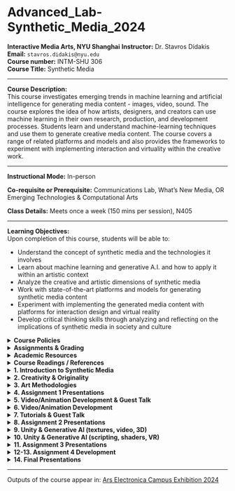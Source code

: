 # Advanced_Lab-Synthetic_Media_2024

**Interactive Media Arts, NYU Shanghai**
**Instructor:** Dr. Stavros Didakis  
**Email:** `stavros.didakis@nyu.edu`  
**Course number:** INTM-SHU 306  
**Course Title:** Synthetic Media

---

**Course Description:**  
This course investigates emerging trends in machine learning and artificial intelligence for generating media content - images, video, sound. The course explores the idea of how artists, designers, and creators can use machine learning in their own research, production, and development processes. Students learn and understand machine-learning techniques and use them to generate creative media content. The course covers a range of related platforms and models and also provides the frameworks to experiment with implementing interaction and virtuality within the creative work.

---

**Instructional Mode:** In-person  

**Co-requisite or Prerequisite:** Communications Lab, What’s New Media, OR Emerging Technologies & Computational Arts  

**Class Details:** Meets once a week (150 mins per session), N405  

---

**Learning Objectives:**  
Upon completion of this course, students will be able to:
- Understand the concept of synthetic media and the technologies it involves
- Learn about machine learning and generative A.I. and how to apply it within an artistic context
- Analyze the creative and artistic dimensions of synthetic media
- Work with state-of-the-art platforms and models for generating synthetic media content
- Experiment with implementing the generated media content with platforms for interaction design and virtual reality
- Develop critical thinking skills through analyzing and reflecting on the implications of synthetic media in society and culture

<details>
  <summary><strong>Course Policies</strong></summary>

**Attendance and Tardiness**  
Students are expected to attend *all* scheduled classes. If unable to attend a class, a student needs to notify the instructor *before* class.

---

**Absences and Grades**  
- 4 absences will lead to an F for the participation grade.
- 6 absences will lead to a 25% reduction in the final grade.
- 8 absences will lead to failure of the course.

---

**Absence Exceptions**  
- **Observance of Religious Holidays:** You may miss class for the observance of religious holidays. If you anticipate being absent because of religious observance, notify me in advance so we can create a plan for making up missed work. For more on this policy [see here](https://www.nyu.edu/about/policies-guidelines-compliance/policies-and-guidelines/university-calendar-policy-on-religious-holidays.html).
- **Competitions, Conferences, Presentations:** You are permitted to be absent from classes to participate in competitions, conferences, and presentations, either at home or out of town, as approved by the Associate Provost for Academic Affairs. Review the Undergraduate Bulletin for the conditions you must meet to obtain approval for this kind of absence.
- **Extended Illness:** A student with an injury or medical condition that requires ongoing accommodations (temporary or permanent) should contact the NYU Moses Center for Student Accessibility (CSA). If an accommodation is recommended by the Moses Center, then Academic Affairs may communicate on behalf of students to advocate for excused absences/extensions. Reasonable accommodations, considering the course objectives, student learning, and fair standards, are ultimately decided by the professor.

---

**Tardiness**  
Punctual arrival is mandatory for this class. Students need to be on time and not leave in the middle of class unless it is an emergency.

---

**Late Assignments**  
Assignments are due **at the date and time indicated on this syllabus**. The late penalty for *all assignments* is one-third of a letter grade per day (an A becomes an A-, etc.). All other late assignments will earn an F.

---

**Electronic Devices**  
- **Mobile Devices:** Students may not use mobile devices in class unless otherwise indicated.
- **Recording Class:** To ensure the free and open discussion of ideas, students may not record classroom lectures, discussions, and/or activities without the instructor’s advance written permission; any such recording can be used solely for their own private use. If a student has approved accommodations from the Office of Disability Resources permitting the recording of class meetings, the student must present the accommodation letter to the instructor in advance of any recording. On any days when classes will be recorded, the instructor will notify all students in advance. Distribution or sale of class recordings is prohibited without the written permission of the instructor and other students who are recorded.

---

**Instructional Technology**  
- **Email Communication:** The course instructor will contact students regularly via email. Students should check for emails from the instructor that will cover in detail reminders, logistics, updates, and so on. Please note that the instructor will try to respond to all emails within 24 hours. Students should not expect immediate responses to emails sent late at night, during holidays, or on the weekends.
- **Assignment Notification:** All assignments will be posted on the course website. Each student is responsible for reviewing the website and its resources. After each class period, the students are asked to learn about the next homework assignment or other requirements and responsibilities related to the course.
- **Instructional Technology Tools and Assistance:** If you need background on specific instructional technology tools, such as Zoom, NYU LMS (Brightspace) and Voicethread, check the [RITS Student Toolkit](https://wp.nyu.edu/shanghai-online_learning/). You may also email [shanghai.rits@nyu.edu](mailto:shanghai.rits@nyu.edu) for assistance.

---

**Academic Honesty/Plagiarism**  
Carefully read NYU Shanghai’s *Statement on Academic Integrity* (in the [Undergraduate Bulletin](https://shanghai.nyu.edu/academics/curriculum/bulletin)). Breaches of academic integrity could result in failure of an assignment, failure of the course, or other sanctions, as determined by the Academic Affairs office.

---

**Disability Disclosure Statement**  
NYU Shanghai is committed to providing equal educational opportunity and participation for students with disabilities. It is NYU Shanghai’s policy that no student with a qualified disability is excluded from participating in any NYU Shanghai program or activity, denied the benefits of any NYU Shanghai program or activity, or otherwise subjected to discrimination with regard to any NYU Shanghai program or activity. Any student who needs reasonable accommodation based on a qualified disability should register with the [Moses Center for Student Accessibility](https://www.nyu.edu/students/communities-and-groups/student-accessibility.html) for assistance. Students can [register online](https://www.nyu.edu/students/communities-and-groups/student-accessibility/academic.html) through the Moses Center and can contact the Academic Accommodations Team at [shanghai.academicaccommodations@nyu.edu](mailto:shanghai.academicaccommodations@nyu.edu) with questions or for assistance.

---

**Title IX Statement**  
Title IX of the Education Amendments of 1972 (Title IX) prohibits discrimination on the basis of sex in educational programs. It protects victims of sexual or gender-based bullying and harassment and survivors of gender-based violence. Protection from discrimination on the basis of sex includes protection from being retaliated against for filing a complaint of discrimination or harassment. NYU Shanghai is committed to complying with Title IX and enforcing University policies prohibiting discrimination on the basis of sex. Mary Signor, Executive Director of the Office of Equal Opportunity, serves as the University’s Title IX Coordinator. The Title IX Coordinator is a resource for any questions or concerns about sex discrimination, sexual harassment, sexual violence, or sexual misconduct and is available to discuss your rights and judicial options. University policies define prohibited conduct, provide informal and formal procedures for filing a complaint, and a prompt and equitable resolution of complaints.

---

**Links to the Title IX Policy and related documents:**
- [Sexual Misconduct, Relationship Violence, and Stalking Policy](https://www.nyu.edu/about/policies-guidelines-compliance/policies-and-guidelines/sexual-misconduct--relationship-violence--and-stalking-policy.html)
- [Procedures for Complaints Against Students](https://www.nyu.edu/about/policies-guidelines-compliance/policies-and-guidelines/test-reporting--investigating--and-resolving-sexual-misconduct--rela.html)
- [Procedures for Complaints Against Employees](https://www.nyu.edu/about/policies-guidelines-compliance/policies-and-guidelines/reporting--investigating--and-resolving-sexual-misconduct--relat.html)
- [Resource Guide for Students](https://www.nyu.edu/about/policies-guidelines-compliance/policies-and-guidelines/sexual-misconduct--relationship-violence--and-stalking-resource-.html)
- [Resource Guide for Employees](https://www.nyu.edu/about/policies-guidelines-compliance/policies-and-guidelines/sexual-misconduct--relationship-violence--and-stalking-resource-0.html)

</details>

<details>
  <summary><strong>Assignments & Grading</strong></summary>
For all assignments, you are required to demonstrate three important skills:

- **Divergence:** A need to showcase thorough research, investigation, and experimentation. It is often impossible to reach superb results if the initial research is limited and lacks depth and quality of resources or information.
- **Criticality:** It is paramount to be able to critically reflect on the researched or practiced content and identify what to keep and what to ignore. This skill can be sharpened if you are exposed frequently and to a sufficient amount of content from other artists and practitioners and understand in more detail their methods and motivations.
- **Convergence:** After you have done a wide series of experiments and you have critically reflected on the content, you need to showcase your convergence skills. In this stage, it is essential to focus on the optimization and exceptional refinement of your content. Rough outputs that lack numerous reiterations show poor results, even if the previous stages are completed perfectly. Consider planning ahead of time for making the necessary refinements that will showcase incredible final results.

---

### Assignment 1
- ***Self, Perception, Archetypes*** (medium: text & images)
- **Prompt:** Create a series of images that showcase what a human being is; this needs to come from your subjective perspective and it has to depend on your analysis and methodology. A human being can be viewed through different lenses - can you provide a creative and original interpretation? Use generative AI (in combination with other media design tools as they may seem appropriate/fit) to provide your own subjective (and original) interpretation of what a human being is.
- **Deliverables:** 
  - Provide 20 images that showcase your interpretations. Size of images should be at least FullHD (1920x1080px / 1080x1920px / 1920x1920px). Acceptable filetypes: PNG/JPEG. Zip the images and attach the zip file to the email.
  - Provide a poem or literature excerpt to accompany your images (text format with proper referencing). The text needs to exist already and it has to support your aesthetic and ideological reflections.
  - **Presentation:**
    - Select at least 3 final images at any aspect ratio and configuration. The images need to be printed on high-quality paper and presented/explained in class.
    - Print your poem or literature excerpt to accompany your 3 final presented images.

---

### Assignment 2 (Midterm)
- ***Machines in Motion*** (medium: video, animation, sound)
- **Prompt Option 1**
  By using the images generated in **Assignment 1** (or an update, depending on your preference), create a video between 2 to 4 minutes using generative AI. The video needs to have a music layer and a narration for your poem/literature excerpt.
  - **Deliverables:**
    - A video clip with a length of 2-4 minutes, in .MP4 format, 1080p/2160p, 16:9 aspect ratio, 30fps.
    - Your workflows (as images with the embedded code). The workflow needs to be an advanced iteration from the ones shared in class and showcase a particular development that aligns with your concept and intentions.
    - A file (pdf) that explains your workflow, together with your intentions and methodologies. Explain what your artistic approach is, and how you derived the final results. You may include notes on things that worked well, and things that did not work as expected.

- **Prompt Option 2**
  Select this option if you are interested to work on a collaboration project for a festival submission. Participants need to produce content that follows specific instructions.
  - **Deliverables:** 
    Submit weekly a specific list of generated content (variable specs will be given to you, depending on the workflow and production process).

---

### Assignment 3
- ***Ad Virtualitas ad Infinitum (groups of 2)*** (medium: realtime 3D/VR)
- **Prompt:** For this assignment, you are asked to create a virtual space that consists of generative-AI assets (images, videos, sounds, 3D objects, skyboxes).
- **Deliverables:** Send via email (`stavros.didakis@nyu.edu`) the following:
  1. A rendered video of the final performance (using the Unity Recorder). The final video needs to have a length of around 1 minute that showcases in detail your scene (.MP4 format, 1920x1080p, 16:9 aspect ratio, 30fps).
  2. Screenshots of your Unity project.
  3. A written report (pdf) that explains your intentions and methodologies. Explain what your artistic approach is, and how you derived the final results. You may include notes on things that worked well, and things that did not work as expected (length ~300 words).

---

### Assignment 4 (Final)
- ***Final Project*** (medium: open/mixed)
- **Prompt Option 1** (group of 3): Development of a physical media installation that includes selected content created during assignments 1, 2, and 3. The work includes the design of the structure for accommodating the media components, hardware installation, and tweaking and editing the content (prints, videos, sounds).
- **Prompt Option 2** (independent or groups of 2): For this option, a proposal needs to be pitched for approval. The work needs to have an artistic focus and to utilize tools and methods as the ones covered during the semester but further expand on the usage, bringing a sophisticated and highly polished final result. 
  You may consider creating projects such as the following:
  - An interactive generative system
  - A real-time VR scene
  - A mix of media/techniques/materials

---

### Class Participation & Attendance
Active participation and attendance are essential in this course. Students will be required to proceed to various teaching and learning activities during class, such as discussions, debates, practical exercises, and more.

---

### Homework & Reading Responses
The course necessitates the completion of homework such as readings, writings, and practical exercises. These are important elements that are required for achieving the learning outcomes of this course.

---

### Marking Elements
| Component                         | Weight |
| --------------------------------- | ------ |
| Class Participation & Attendance  | 30%    |
| Assignment 1                      | 15%    |
| Assignment 2                      | 20%    |
| Assignment 3                      | 10%    |
| Assignment 4                      | 25%    |

[The course rubric can be found here](https://docs.google.com/spreadsheets/d/1pJvsyA3RSv_4aOTyX1bs702O-ln5NgTQu87aURWNng0/edit#gid=0).

</details>

<details>
  <summary><strong>Academic Resources</strong></summary>

**ARC Services**
The Academic Resource Center (ARC) offers both individual, one-on-one tutoring as well as group sessions in a variety of ways, in a variety of courses. You can log on to [WCOnline](https://nyus.mywconline.com/index.php?logout=YES) to book an appointment with a Global Writing & Speaking Fellow or a Learning Assistant (LA). The Global Writing & Speaking Fellows conduct individual consultations on writing, speaking, reading, and academic skills coaching. LAs provide both individual and small-group tutoring support in over 30 STEM, Business, Economics, IMA/IMB, and Chinese Language classes. Visit [shanghai.nyu.edu/arc](https://shanghai.nyu.edu/arc) for more information about ARC services.

**Library Services**
The Library is available to support your research needs. They have access to over 27,000 print resources, 2,000 DVDs, and 1,000 databases (including over a million ebooks, as well as streaming audio and video and image databases).

Librarians with expertise in your research topic are available to meet either *in person* or *online* [by appointment](https://nyu-shanghai.libcal.com/appointments) or [by email](https://nyu.qualtrics.com/jfe/form/SV_893SmPggYfKqOz3?Q_JFE=qdg) to help you navigate the research process. Our library team features experts in Business, Arts & Humanities, STEM, Social Sciences & Economics, and data tools & resources. Ask us how we can assist you in developing a research question and formulating a research strategy, selecting databases, requesting materials, and citing your sources. Visit [shanghai.nyu.edu/library](http://shanghai.nyu.edu/library) for more information on:
- 24/7 access to e-books, e-journals, streaming media, and databases
- Booking one-on-one consultations for research help
- [Asking the Library](https://shanghai.nyu.edu/academics/library/services/aal) questions via chat or email

**Electronic Reserves**
Students can access course readings using their NYU credentials for courses they currently enrolled in at [https://ares.library.nyu.edu/](https://ares.library.nyu.edu/).

**Interlibrary Loan Service**
For materials not available to you immediately, you can request scanned copies of a book chapter or journal article through our [Interlibrary Loan (ILL) service](https://ill.library.nyu.edu/). If you don't know which chapter you need, you can request a Table of Content through ILL.
</details>

<details>
  <summary><strong>Course Readings / References</strong></summary>
  
  - Crawford, K. (2021). *Atlas of AI: Power, Politics, and the Planetary Costs of Artificial Intelligence*. Yale University Press.
  - Kissinger, H. A., Schmidt, E., & Huttenlocher, D. (2021). *The Age of AI: And Our Human Future*. Little, Brown and Company.
  - Lee, K.-F., & Qiufan, C. (2021). *AI 2041: Ten Visions for Our Future*. Currency.
  - Miller, A. I. (2019). *The Artist in the Machine: The World of AI-Powered Creativity*. The MIT Press.
  - Manovich, L., & Arielli, E. (2023). *Artificial Aesthetics: A Critical Guide to AI, Media, and Design*.
  - Sautoy, M. D. (2019). *The Creativity Code: Art and Innovation in the Age of AI*. Harvard University Press.
  - [From Dadaists to Synthetic Media](https://blog.reface.ai/the-production-of-presence/)
</details>

<details>
  <summary><strong>1. Introduction to Synthetic Media</strong></summary>

- **Lecture:** [An Introduction to Synthetic Media](https://www.canva.com/design/DAF6Co7XtIM/nRs0JgC824gK2ulqGsSBRg/view?utm_content=DAF6Co7XtIM&utm_campaign=designshare&utm_medium=link&utm_source=editor)

- **Research:** Synthetic Media Assignment 1 (@[Miro](https://miro.com/app/board/uXjVN4LnVvM=/?share_link_id=420225905247))

- **Homework (deadline: Wed 31 Jan, by 12 noon)**
  - **Readings:**
    - **AI2041 Ten Visions of the Future** (read at least one chapter from the following list)
        - `AI2041, Ch.2: Gods Behind the Masks`
        - `AI2041, Ch.3: Twin Sparrows`
        - `AI2041, Ch.5: My Haunting Idol`

  - **Practice:**
    - **Install ComfyUI**
       - [GitHub - comfyanonymous/ComfyUI: The most powerful and modular stable diffusion GUI, API, and backend with a graph/nodes interface.](https://github.com/comfyanonymous/ComfyUI?tab=readme-ov-file#installing)
       - [How to install ComfyUI - Stable Diffusion Art](https://stable-diffusion-art.com/how-to-install-comfyui/)
       
       - **Windows** (free, needs NVIDIA and/or)
       - **Mac** (free, needs M1 or above)
       - **Cloud Services** (paid, resources included): [Shadow PC Pro: Discover the offers](https://shadow.tech/shadowpro/offers), [RunDiffusion - Automatic1111 in the Cloud](https://rundiffusion.com/), [IT RITS](https://stable-diffusion.ritsdev.top/)

    - **Write a daily diary about yourself** - your thoughts, dreams, concerns. Do this as a meditative exercise, and go as deep as you can. You are responsible for defining the length of the text (certainly no less than a couple of sentences, and no more than 1000 words per day). Do not handwrite it - use a text editor. Uses of ChatGPT or similar text generators are strictly forbidden here.
         
</details>

<details>
  <summary><strong>2. Creativity & Originality</strong></summary>

- **Reading Discussion**
- **Lecture:** [Creativity & Originality - Reviewing “Synthetic Cities” as a Case Study](https://www.canva.com/design/DAF6ufPdzUk/KdBCIL73PxQIFKh63pGiQw/view?utm_content=DAF6ufPdzUk&utm_campaign=designshare&utm_medium=link&utm_source=editor)
    
- **Workshop: Text-To-Image Generation & Prompt Engineering**
    - **ComfyUI Installation Instructions:**
        
        [ComfyUI](https://github.com/comfyanonymous/ComfyUI), [ComfyUI-Manager](https://github.com/ltdrdata/ComfyUI-Manager)
        
        [ComfyUI Community Manual](https://blenderneko.github.io/ComfyUI-docs/)

        [How to install ComfyUI](https://stable-diffusion-art.com/how-to-install-comfyui/)
            
    - **Text-To-Image / Prompt Engineering:**
        
        [CLIP: Connecting text and images](https://openai.com/research/clip)
        
        [Stable Diffusion Prompt Book](https://drive.google.com/file/d/1ngSY63m1ASAr4VYA0Ohr0pSZ6bqKbu-w/view?usp=drive_link)
        
        [PromptHero - Search prompts for Stable Diffusion, ChatGPT & Midjourney](https://prompthero.com/)

    - **ComfyUI Workflows:**
                
        - **Text to Image** (basic)
            ![s2-w1 Text-To-Image(basic).png](images/s2-w1_Text-To-Image(basic).png)
            ***
        
        - **Text to Image** (advanced)
            
            ![s2-w1 Text-To-Image(advanced).png](images/s2-w1_Text-To-Image(advanced).png)
            ***
        
        - **Image Upscale**
            
            ![s2-w1 Text-To-Image(upscaling).png](images/s2-w1_Text-To-Image(upscaling).png)
            ***
        
        - **Image to Image**
            
            ![s2-w1 Image-To-Image.png](images/s2-w1_Image-To-Image.png)
            ***
        
- **Resources:**
  - Understanding [Techniques Midjourney AI Styles | Andrei Kovalev's Midlibrary 2.0](https://midlibrary.io/categories/techniques)
        
  - Communities/Repositories/Models/Workflows
    - [Civitai: The Home of Open-Source Generative AI](https://civitai.com/)
    - [OpenArt Resources](https://openart.ai/discovery)
    - [Hugging Face](https://huggingface.co/)
        
  - Online Tutorials/Documentation
    - [ComfyUI Community Manual](https://blenderneko.github.io/ComfyUI-docs/)
    - [Using ComfyUI Tutorial](https://www.youtube.com/watch?v=LNOlk8oz1nY)
    - [ComfyUI KSampler Explained](https://www.youtube.com/watch?v=RVwIz63bxN4)
    - [How Stable Diffusion Works](https://www.youtube.com/watch?v=sFztPP9qPRc)
        
- **Homework**
    - **Reading:** `Margaret Boden - The Creative Mind (In a Nutshell)`
    - **Practice:**
      - Create five city images and text narratives - as in the case of “Urban Echoes” from “Synthetic Cities”. Strongly consider extracting/using features from your dreams and fears. 
        - Image size should be no less than 1920x1080px
        - Each text description should be between 100 to 200 words
</details>

<details>
  <summary><strong>3. Art Methodologies</strong></summary>

- [Art Methodologies](https://www.canva.com/design/DAF8jT8uE2Y/ClN1RXBt5igUxiwNsGZbfQ/edit?utm_content=DAF8jT8uE2Y&utm_campaign=designshare&utm_medium=link2&utm_source=sharebutton)
    
- **ComfyUI Workflows:**
    - **LoRA** (with upscale)
        ![s3 LoRA.png](images/s3_LoRA.png)
        ***
    - **LCM LoRA**
        ![s3 LCM LoRA.png](images/s3_LCM_LoRA.png)
        ***
    - **ControlNet**
        ![s3 ControlNet.png](images/s3_ControlNet.png)
        ***
    - **IPAdapter, 2nd Sampler Pass:** 
      - [IPAdapter Info](https://www.youtube.com/watch?v=7m9ZZFU3HWo)
      - [Resources](https://drive.google.com/drive/folders/1fjcthg19CMR0zlVx0B2IqelTVwSzd0yI?usp=sharing)
    
      ![Workflow-IPAdapter.png](images/Workflow-IPAdapter.png)
</details>

<details>
  <summary><strong>4. Assignment 1 Presentations</strong></summary>
Selected examples of generative AI imagery:
<table>
  <tr>
    <td><img src="images/1.png" alt="Image 1" style="width:200px; padding:0px;"/></td>
    <td><img src="images/2.png" alt="Image 2" style="width:200px; padding:0px;"/></td>
    <td><img src="images/3.png" alt="Image 3" style="width:200px; padding:0px;"/></td>
  </tr>
  <tr>
    <td><img src="images/4.png" alt="Image 4" style="width:200px; padding:0px;"/></td>
    <td><img src="images/5.png" alt="Image 5" style="width:200px; padding:0px;"/></td>
    <td><img src="images/6.png" alt="Image 6" style="width:200px; padding:0px;"/></td>
  </tr>
  <tr>
    <td><img src="images/7.png" alt="Image 1" style="width:200px; padding:0px;"/></td>
    <td><img src="images/8.png" alt="Image 2" style="width:200px; padding:0px;"/></td>
    <td><img src="images/9.png" alt="Image 3" style="width:200px; padding:0px;"/></td>
  </tr>
  <tr>
    <td><img src="images/10.png" alt="Image 4" style="width:200px; padding:0px;"/></td>
    <td><img src="images/11.png" alt="Image 5" style="width:200px; padding:0px;"/></td>
    <td><img src="images/12.png" alt="Image 6" style="width:200px; padding:0px;"/></td>
  </tr>
</table>
</details>

<details>
  <summary><strong>5. Video/Animation Development  & Guest Talk</strong></summary>

- **Lecture:** [AI Video/Animation](https://www.canva.com/design/DAF-R0Mu6-Y/GhjS7XL5Z1kjpLcutBBIbg/edit?utm_content=DAF-R0Mu6-Y&utm_campaign=designshare&utm_medium=link2&utm_source=sharebutton)

- **ComfyUI Workflow:** Images to Video, LoRAs, IPAdapter, AnimateDiff, Latent Upscale
    
    ![Workflow-AnimateDiff_.png](images/Workflow-AnimateDiff_.png)

- **References**    
    - [AnimateDiff Repository](https://github.com/guoyww/AnimateDiff),[AnimateDiff Paper](https://animatediff.github.io/)
    
    - [AnimateDiff: Easy text-to-video - Stable Diffusion Art](https://stable-diffusion-art.com/animatediff/)
    
    - [Civitai Models & LoRAs](https://civitai.com/videos)
    
    - [ComfyUI Workflows](https://openart.ai/workflows/all?category=AnimateDiff)
    
    - [Steerable Motion](https://github.com/banodoco/Steerable-Motion)

- **Guest Talk with Iannis Bardakos**
    > Iannis Bardakos, an artist and art theorist with over three decades of experience, has worked globally as an educator and creative media expert. He has taught in Greece, Spain, France, and China, and his work has been exhibited internationally. His interdisciplinary approach blends mathematics, philosophy, and the arts, transcending traditional boundaries. Bardakos's expertise extends to digital media, humanities, and cybernetics, with a deep interest in the philosophy of technology. His research and teaching explore the dynamic interplay between technicity, aesthetics, and processes through a techno-mathematical lens. He holds dual doctoral degrees: one in Aesthetics, Sciences, and Technologies of the Arts from Paris 8 University, and another in the Theory and History of Arts from the Athens School of Fine Arts. Bardakos contributes as a co-editor to the Technoetic Arts Journal and is an active member-at-large in the American Society for Cybernetics. His work, positioned within a post-human framework, aims to redefine and reformulate the relationship between art and experience.
    > 
    
    ![Iannis Bardakos](images/bardakos.png)    
</details>

<details>
  <summary><strong>6. Video/Animation Development</strong></summary>
        
    
- **ComfyUI Workflows** 
  - Batch Prompt Scheduler, AnimateDiff (Resources: [CivitAI](https://civitai.com/search/models?modelType=Workflows&sortBy=models_v5), [OpenArtAI](https://openart.ai/workflows/home?workflowSort=featured), [ComfyWorkflows](https://comfyworkflows.com/), [ThinkDiffusion](https://learn.thinkdiffusion.com/a-list-of-the-best-comfyui-workflows/))
      ![Workshop-VideoAnimation.png](images/Workshop-VideoAnimation.png)
      ***
    
  - Image Input, WD14 Tagger, IPAdapter, Motion LoRA
    
    ![Workflow-Image-To-Video-with-Motion-LoRA.png](images/Workflow-Image-To-Video-with-Motion-LoRA.png)
    ***

- **Video Development Resources**
    - Sound & Music
        - [https://mubert.com/](https://mubert.com/) (music generator)
            
            [Mubert Tutorial](https://www.youtube.com/watch?v=Kvf4CCRSvW8)
            
        - [https://www.aiva.ai/](https://www.aiva.ai/) (music generator)
        - [https://elevenlabs.io/](https://elevenlabs.io/) (text to speech)
            
            [ElevenLabs Tutorial](https://www.youtube.com/watch?v=KMO306rV94M)
            
    - Video Editing/Composition
        - [https://www.capcut.com/](https://www.capcut.com/) (video editor)
        - [CapCut Tutorial](https://www.youtube.com/watch?v=yMbu1A5N-jc)
- **Post-Production Diagram**
    
    ![Post-Production.png](images/Post-Production.png)
    
    <small>(if the final video size is too large (more than 500MB for 1-minute video), consider compressing it with [HandBrake](https://handbrake.fr/downloads.php), “Vimeo 4K” preset).</small>
</details>

<details>
  <summary><strong>7. Tutorials & Guest Talk</strong></summary>

- **ComfyUI Workflows** 
  - SDXL Video
    ![Workflow-SDXL Video.png](images/Workflow-SDXL_Video.png)
    ***
    
  - Image-To-Video, Upscale, Interpolate
    ![Workflow-AnimateDiff-Image-Upscale-Interpolate.png](images/Workflow-AnimateDiff-Image-Upscale-Interpolate.png)
    ***
    
- **Guest Talk with Vassilis Galanos:**
    > In this previously unpublished work, the presenter will suggest that the vast majority of contemporary generative artificial intelligence (GenAI) art is kitsch. Dr Galanos will demonstrate aspects of visual AI’s last ten years of development as a sociotechnical construct, a combination of technical programming corresponding to social factors. He will argue that the driving force behind the entropic proliferation of (Gen)AI kitsch is an interplaying function of schizo-capitalist regimes promoting double binds of (a) regulatory frameworks containing AI within hegemonic political correctness and (b) nationalist mandates for AI innovation.
    > 
    > Dr Vassilis Galanos is currently a Research and Teaching Fellow at the Edinburgh College of Art, affiliated with the Bridging Responsible Artificial Intelligence Divides (BRAID) UK research programme and the Edinburgh Futures Institute’s Data Civics and The New Real themes. Vassilis investigates AI from a historical and sociological perspective, and has recently participated in projects involving the use of generative AI in journalism, community-led data-driven innovation, and artist/data scientist interactions.
    > 
    
    ![Vassilis Galanos](images/galanos.png)
</details>    

<details>
  <summary><strong>8. Assignment 2 Presentations</strong></summary>

- **Presentations**    
- **AI Film Festival - Selected Videos**
    - [Generation](https://www.youtube.com/watch?v=mL1rs3NRgIg)
    
    - [Original Voice](https://www.youtube.com/watch?v=785BhEABX5s)
    
    - [I Want 1000 Rabbits](https://www.youtube.com/watch?v=96Cx771Cpr0)
    
    - [Expanded Childhood](https://www.youtube.com/watch?v=4Q5qstYoYu0)
    
    - [UTOPIAS](https://www.youtube.com/watch?v=bHrQM-n4JJM)
    
    - [We All Dream in HyperColor](https://www.youtube.com/watch?v=dYbRvorUhcw)
    
    - [eps696](https://drive.google.com/file/d/1aI7IEDMCXt08ukzfB_hswhUfB2obo2SR/view?usp=sharing)    
</details>

<details>
  <summary><strong>9. Unity & Generative AI (textures, video, 3D)</strong></summary>

- 📁 [Unity Project Files: Textures_And_Skyboxes](https://drive.google.com/file/d/1BD_aG4xvraYsi2Q3tCpioS7x3nUiK84V/view?usp=drive_link)

- <details>
  <summary><strong>Unity Basics</strong></summary>
    To start developing a **Unity** project, you first need to install Unity Hub, and a code editor:
    
    - [Visual Studio Code,](https://code.visualstudio.com/download) [NET (](https://dotnet.microsoft.com/en-us/download/dotnet/7.0)[details)](https://code.visualstudio.com/docs/languages/dotnet), [Mono](https://www.mono-project.com/download/stable/)
    - [Unity Hub](https://store.unity.com/download) and an LTS Unity Editor 21/22 (recommended: 2022.3.14f LTS)
        
    Following the installation of the required software, you can open **Unity Hub**, a tool that allows us to manage our Unity projects as well as install different versions of Unity Editor.
    
  - **Unity Hub**
      When you open Unity Hub for the first time, you will be prompted to log in with your Unity ID. If you don't have one, you can create it for free. In Unity Hub’s Preferences menu, select License, and activate a Personal license (which is free). The personal licenses expire after a few days, but you can install it again with the same process.
      
      The Unity Hub will show you a list of all Unity versions installed on your computer (you can have multiple versions of Unity if you want). If you don't have any versions installed, you can click on the "Installs" button to install a new version.
      
      Here are the main tabs that you need to know about Unity Hub:
      - Projects - To open an existing project or create a new one, click on the "Projects" button and then select the option that you want.
      - Installs - To manage and install different versions of Unity, click on the "Installs" button. Here you can see all the versions of Unity installed on your computer, and you can also install new versions or delete old ones.
      - Learn - To access Unity documentation and tutorials, click on the "Learn" button.
      - Other options include the Community, UOS, and Developer Services (which are not going to be covered).
          
      ![Unity Hub](images/s23-s1_unityHub1.png)
          
  - **Creating a Project with the Unity Hub**
  To create a new project in Unity, open the Unity Hub and click on the "New Project" button. In the "New Project" window, select the appropriate version for your project from the drop-down menu - 2022.3.14f LTS. Next, select the URP (Universal Rendering Pipeline) or the HDRP (High Definition Rendering Pipeline) template from the list of templates.
  In the right side panel, set the project name and location. You can also choose to create a new folder for your project if you want to. Finally, uncheck the checkbox for "Enable PlasticSCM". This will prevent Unity from using the PlasticSCM version control system for your project.
  Click on the "Create Project" button to create your new Unity 3D project. Once the project is created, you will be taken to the Unity editor where you can start working on your application.
      
  - **Unity Editor**
    
      ![Unity Hub](images/s23-s1_unityEditor1.png)
      
      The Unity editor is divided into several main areas. The most important ones are the following: the Scene view, the Game view, the Hierarchy, the Project, Inspector, and Console.
      - The Scene view is where you can see and edit your 3D objects in your scene. You can navigate and manipulate the camera, as well as select and move objects in the Scene view.
      - The Game view is where you can see what your game or application will look like when it is running. You can run the “Game” by clicking on the Play/Stop buttons at the top of the screen.
      - The Hierarchy is where you can see all the objects in your scene organized in a hierarchical tree structure. You can select, move, and delete objects from the Hierarchy.
      - The Project is where you can access all the assets and files in your project. You can import new assets, create new folders, and access the scripts and prefabs in your project.
      - The Inspector is where you can see and edit the properties of the currently selected object. You can change the object's position, rotation, scale, as well as access its materials, scripts, and other components.
      - The Console is where we can check if everything runs correctly with our project. This helps us to debug code or other issues that may occur during execution.
      
      Other important panels and features include the **Toolbar**, **Lighting**, and more.
      
      - The Toolbar at the top of the Unity editor is where you can access different tools such as the move, rotate, and scale tools. You can also access different windows and settings from the Toolbar.
          - The **Hand** Tool allows **panning** around the Scene.
          - Press key **Alt** (Windows) or **Option** (Mac) and left-click and drag to **Orbit** the Camera around the current pivot point.
          - Scroll (mouse or keypad) to **zoom** in and out the scene.
          - The **Move**, **Rotate**, **Scale**, **Rect Transform** and **Transform** tools allow you to edit individual GameObjects.
          - Shortcuts: **Q-W-E-R-T-Y**
          - [Toolbar Link](https://docs.unity3d.com/Manual/Toolbar.html)
          - [Hierarchy Link](https://docs.unity3d.com/Manual/Hierarchy.html)
      - The Lighting window is where you can set up and adjust lighting for your project. You can add and adjust lights, as well as change the environment settings.
      - Additional windows and panels can be found on the main Unity Menu/Windows.
          
          ![https://soniconlab.com/wp-content/uploads/2023/01/s1-moveTool.gif](https://soniconlab.com/wp-content/uploads/2023/01/s1-moveTool.gif)
          
  - **Primitives**
      To add 3D objects in the scene go to the **Hierarchy** panel, and either click the **+** sign, or right click on the Hierarchy panel area, to have the sub-menu appear. Select 3D Object, then choose the type of object you want to create, such as a cube, sphere, or plane. The new object will appear in the Hierarchy panel and the Scene view.
          
      You can move, rotate and scale the object in the Scene view (by using the Unity's Transform component), as well as from the number boxes that appear in the Inspector panel.
          
      ![https://soniconlab.com/wp-content/uploads/2023/01/s1-createObject.gif](https://soniconlab.com/wp-content/uploads/2023/01/s1-createObject.gif)
          
      Each GameObject can be configured from the **Inspector** window. Properties such as position, rotation, size are set here. If the GameObject includes materials or additional properties, they can all be accessed from here as well.
          
      [Inspector Link](https://docs.unity3d.com/Manual/UsingTheInspector.html)    
    </details>

  - <details>
    <summary><strong>Textures & Skyboxes</strong></summary>  
     
    - **Resources on Textures and Patterns**
      - [Seamless texture check](https://www.pycheung.com/checker/)
      - [NormalMap-Online](https://cpetry.github.io/NormalMap-Online/)
      - [Photoshop tutorial : How to create seamless textures](https://www.youtube.com/watch?v=FR3Z0zr1RaY)  
      - [How to Make High Quality Seamless Textures with AI - Stable Diffusion Tutorial](https://www.youtube.com/watch?v=hNFz0Mlj5Dc)
      - [Height Maps And Displacement In Unity HDRP](https://medium.com/geekculture/height-and-normal-maps-in-unity-hdrp-324fefb0d188)      
      - [2D Textures & Materials | Assets & Packs | Unity Asset Store](https://assetstore.unity.com/2d/textures-materials)  
      - [Poly Haven * Poly Haven](https://polyhaven.com/)
      - [Free PBR Materials](https://freepbr.com/)
      - [Textures for 3D, graphic design and Photoshop!](https://www.textures.com/browse/pbr-materials/114558)
      - [Poliigon Textures](https://www.poliigon.com/textures/free)
      - [Texture Fun](https://texturefun.com/)
      - [ambientCG - Public Domain Resources for Physically Based Rendering](https://ambientcg.com/)
      - [Texturebox - Free and Premium Seamless PBR Textures, Materials, 3D Assets and PBR Materials](https://texturebox.com/category)
      - [cgbookcase.com | PBR Textures, free for any purpose](https://www.cgbookcase.com/)
      - [CC0 Textures & Models | Share Textures](https://www.sharetextures.com/)
      - [Home - Public Domain Textures](https://publicdomaintextures.com/)
      - [patternpanda | home](https://patternpanda.org/)

      </details>

    - <details><summary><strong>Adding Videos (Render Textures)</strong></summary>
      In Unity, a Render Texture is a special type of texture that is created and updated at runtime. It allows you to render the output of a video (or camera) to a texture, which can then be used as the input for another camera, a material, or even a GUI element.
          
      In this example, we want to utilize a surface of the 3D model to display the contents of a video file. Therefore, a render texture will assist us in creating this effect. To do this we need to complete the following steps:
          
      - Create a Video Player object - A Video Player can be added to our project by selecting **GameObject / Video / Video Player.** This will add a new video object  on the Hierarchy panel. From the Inspector we have the option to load a video file to the object (the video file has to be already added in our Assets folder; .mp4 file format is strongly suggested).
          ![https://soniconlab.com/wp-content/uploads/2023/01/videoPlayer.gif](https://soniconlab.com/wp-content/uploads/2023/01/videoPlayer.gif)
              
      - Create and assign a Render Texture - A Render Texture is a type of texture that Unity creates and updates at run time. To use a Render Texture you need first to create a new Render Texture asset in the Assets panel. This can be created either by right-clicking in the Assets folder, or by selecting in the main menu:  **Assets / Create / Render Texture.** When the texture is created, we can review its Inspector and set its size to the value that it is needed (i.e. SD/HD, etc). After this is set, go back to the Video Player and set its Target Texture option to the new render texture we have just created.
          ![https://soniconlab.com/wp-content/uploads/2023/01/renderTexture.gif](https://soniconlab.com/wp-content/uploads/2023/01/renderTexture.gif)
              
      - Create a Geometry & Material - In this instance we want the video to appear on a geometry - a 3D object that contains a special material that allows it to display the video frames. To complete this task, we can create a new 3D GameObject (i.e. plane) and position it where it is needed. Finally, we have to create a new material as this will be needed to give to the 3D object its final surface look. Here, we need to assign to the Base Map / Albedo settings of the color the Render Texture that we have just created. To do this, drag the Render Texture file from the Assets folder, to the little square that appears on the name Base Map / Albedo inside our new material.
          ![https://soniconlab.com/wp-content/uploads/2023/01/matRender.gif](https://soniconlab.com/wp-content/uploads/2023/01/matRender.gif)

    - <details><summary><strong>Generative 3D</strong></summary>

        - **Importing 3D Models**
            3D models are digital representations of objects or characters that can be used in various applications such as video games, animation, and virtual reality. They are typically composed of a set of polygons, which are used to create the shape of the object, and a set of textures, which are used to control the visual appearance of the object. There are several different file types and properties that are commonly used for 3D models:
            1. OBJ: The OBJ file format stores the geometry of the model as a set of vertices and faces, and can also store information about materials and textures. OBJ files are widely supported by most 3D modeling software and can be easily imported into many game engines.
            2. FBX: The FBX file format is a more advanced format for storing 3D models. It supports a wide range of features, including support for animation, lighting, and cameras. FBX files can also store information about materials and textures, and are supported by many 3D modeling software and game engines.
            3. STL: The STL file format is primarily used for 3D printing and is a standard file format for 3D models. It stores the geometry of the model as a set of triangles, and does not typically include information about materials or textures.
                
            Unity supports a range of 3D models and objects. We can either using Unity’s primitives, or import them from elsewhere. Importing models can be straightforward - drag and drop in the Assets folder suffices. It is strongly suggested to use .FBX or .OBJ file types, or, if you use Blender, you can directly import Blender’s project file in Unity (.blend).
                
            [Model file formats](https://docs.unity3d.com/Manual/3D-formats.html)
                
            [How do I import models from my 3D app?](https://docs.unity3d.com/560/Documentation/Manual/HOWTO-importObject.html)
                
            ![https://soniconlab.com/wp-content/uploads/2023/01/fbx.gif](https://soniconlab.com/wp-content/uploads/2023/01/fbx.gif)
                
            3D models can be created with a range of software (e.g., Blender, Maya, Rhino, Fusion360, etc). We can also find models on the public domain:
            [SketchFab](https://sketchfab.com/features/free-3d-models)
            [CGTrader](https://www.cgtrader.com/free-3d-models)
            [TurboSquid](https://www.turbosquid.com/Search/3D-Models/free)
            [Free3D](https://free3d.com/)
            [ThreeD Scans](https://threedscans.com/)
            [3Dassets.one](https://www.3dassets.one/#order=latest)
                
        - **Use LumaAI for Generative 3D models**
            [Luma AI - Genie](https://lumalabs.ai/genie?showAuth=true&view=create)
                
            ![Screenshot 2024-03-23 at 22.32.37.png](images/Screenshot_2024-03-23_at_22.32.37.png)
    </details>

<details>
  <summary><strong>10. Unity & Generative AI (scripting, shaders, VR)</strong></summary>

- 📁 [Unity Project Files: Scripting_Shaders_VR](https://drive.google.com/file/d/1_TKS-xF17TvwcnFHN2XtgnJMNNowWzQt/view?usp=drive_link)

- <details><summary><strong>Prefabs</strong></summary>

    A prefab (pre-fabricated) GameObject is an object entity that can be customized and then instantiated as many times as desired within the rendered space. A prefab can include any combination of components such as meshes, materials, animations, scripts, and other objects. The advantage of using prefabs is that they allow you to easily **reuse** objects and make global changes to all instances of the prefab by modifying the original asset.
    
    Here is a basic method for creating and using a prefab:
    
    - Create a new GameObject in the scene or select an existing one.
    - In the Project window, right-click and select "Create > Prefab". Drag the GameObject from the Hierarchy window to the newly created Prefab asset in the Project window.
    - You can also drag a GameObject from the Hierarchy window to the Project window (Assets). This will directly create a Prefab for the GameObject.
    - You can now delete the original GameObject from the Hierarchy view.
    - To instantiate the prefab in the scene, simply drag it from the Project window into the Hierarchy window.
    - You can modify the properties of individual instances of the prefab without affecting the original asset. If you want to make a change to all instances, simply modify the original prefab (found in Assets).
    - Note: Prefab variants allow you to create different variations of a prefab while still linking them to the original. This can be achieved through the settings in Overrides.
    
    - [NEW PREFAB WORKFLOWS! - Unity Tutorial](https://www.youtube.com/watch?v=6_gAiPPKyUg)
    
    - [How to Create and Use Prefabs in UNITY [2021] Introduction to Prefabs, Basics That You Need to Know](https://www.youtube.com/watch?v=9QkB_rI50Lc)

- <details><summary><strong>Scripting with C#</strong></summary>

    Scripting in Unity refers to the process of creating code to control the behavior and functionality of GameObjects in a Unity scene. Unity supports scripting in C#, UnityScript (a variant of JavaScript), and Boo (a language similar to Python).
    
    Scripts in Unity are attached to GameObjects as components and contain code that modifies the GameObject's behavior and properties in response to events in the game. A script can be used to handle user input, control animations, manage physics, and perform many other tasks.
    
    [Creating and Using Scripts](https://docs.unity3d.com/Manual/CreatingAndUsingScripts.html)
    
    To use a script in Unity follow this simple flow:
    
    1. Create a new script: To create a new script in Unity, you can right-click in the Assets panel and select Create > C# Script or another supported language.
    2. Attach the script to a GameObject: To attach a script to a GameObject, you can drag the script from the Assets panel onto the GameObject in the Scene or Hierarchy panel. The script will appear as a component in the Inspector panel.
    3. Steps 1 and 2 can be also done directly from within the Inspector of a GameObject. Click on the GameObject on the Hierarchy panel, and on the Inspector click on Add Component > New Script.
    4. Write Code: The created script appears both on the Inspector window of the GameObject that we have attached to it, and also on our Assets folder in the Project window. Double clicking either the file from the Project window, or from the GameObject’s Inspector, the script will open on Visual Studio Code, where we can edit and save it.
    5. Update the Code and Run: After we edit the code and save it, we need to **Run** the program, during which the code will execute. The GameObject's behavior and properties are going to be updated according to the code we have written.
    
        ![https://soniconlab.com/wp-content/uploads/2023/02/s23-s3-Scripting-1.gif](https://soniconlab.com/wp-content/uploads/2023/02/s23-s3-Scripting-1.gif)
    
    In the following example, we attach a new script to a Prefab. Our objective is to write an instruction that continuously rotates the GameObject around its axis. The code for the rotation of the GameObject around its X,Y,Z axis is as follows:
    
    ```csharp
    //Imports
    using System.Collections;
    using System.Collections.Generic;
    using UnityEngine;
    
    //Name of our newly created script (Rotation.cs)
    public class Rotation : MonoBehaviour
    {
    		//Public variables (these appear on the Inspector
        public float rotationSpeedX = 10f;
        public float rotationSpeedY = 10f;
        public float rotationSpeedZ = 10f;
    
        // Start is called before the first frame update
        void Start()
        {
        }
    
        // Update is called once per frame
        void Update()
        {
    				//Call transform.Rotate a method for controlling GameObject rotation
            transform.Rotate(Vector3.right * Time.deltaTime * rotationSpeedX);
            transform.Rotate(Vector3.up * Time.deltaTime * rotationSpeedY);
            transform.Rotate(Vector3.forward * Time.deltaTime * rotationSpeedZ);
        }
    }
    ```
    
    In this example, the **`rotationSpeedX`**, **`rotationSpeedY`**, and **`rotationSpeedZ`** variables determine the speed of the rotation along the x, y, and z axis, respectively. The **`transform`** property refers to the transform component of the GameObject, which contains its position, rotation, and scale. 
    
    The **`Rotate`** method rotates the GameObject around the specified axis by the specified angle. In this case, the **`Vector3.right`** represents the x-axis, **`Vector3.up`** represents the y-axis, and **`Vector3.forward`** represents the z-axis. The rotation angle is determined by **`Time.deltaTime * rotationSpeed`**, where **`Time.deltaTime`** represents the time in seconds since the first frame, and **`rotationSpeed`** is the speed of the rotation.
    
    This script will continuously rotate the GameObject around its x, y, and z axis by the specified rotation speed. You can adjust the **`rotationSpeedX`**, **`rotationSpeedY`**, and **`rotationSpeedZ`** values to control the speed of the rotation along each axis from the Inspector panel of the GameObject.
    
    ![https://soniconlab.com/wp-content/uploads/2023/02/s23-s3-Scripting-2.gif](https://soniconlab.com/wp-content/uploads/2023/02/s23-s3-Scripting-2.gif)
    
    Scripts can be attached to Prefabs as well. In the following example, a Prefab has been created that includes multiple cubes nested together. The previous script has been adjusted to generate random rotation speed values for each cube. Therefore, upon the initialization of the code, each cube will be controlled with a different rotational speed. The randomization of the values is done with the use of the **`Random.Range`** function.
    
    ![https://soniconlab.com/wp-content/uploads/2023/02/s23-s3-Scripting-3.gif](https://soniconlab.com/wp-content/uploads/2023/02/s23-s3-Scripting-3.gif)
    
    ```csharp
    using System.Collections;
    using System.Collections.Generic;
    using UnityEngine;
    
    public class RotationRandom : MonoBehaviour
    {
        public float rotationSpeedX = 0f;
        public float rotationSpeedY = 0f;
        public float rotationSpeedZ = 0f;
    
        // Start is called before the first frame update
        void Start()
        {
            //Generate random values for rotational speed (X,Y,Z);
            rotationSpeedX = Random.Range(-60.0f, 60.0f);
            rotationSpeedY = Random.Range(-60.0f, 60.0f);
            rotationSpeedZ = Random.Range(-60.0f, 60.0f);
        }
    
        // Update is called once per frame
        void Update()
        {
            transform.Rotate(Vector3.right * Time.deltaTime * rotationSpeedX);
            transform.Rotate(Vector3.up * Time.deltaTime * rotationSpeedY);
            transform.Rotate(Vector3.forward * Time.deltaTime * rotationSpeedZ);
        }
    }
    ```
    
    ---
    
    The following links provide  comprehensive details regarding scripting in Unity.
    
    In the next class, we will focus more comprehensively on coding, and generative art & design.
    
    [Scripting](https://docs.unity3d.com/Manual/ScriptingSection.html)
    
    [Unity Basics - Introduction to C# Scripting](https://danielilett.com/2021-01-29-basics-1-intro-to-c-sharp/)
    
    [Unity Scripting Basics | Video Game Design2021/22 | 3D in 2021!](https://www.youtube.com/watch?v=w-qIcg0G7Pk)
    
    [Unity 3D C# scripting cheatsheet for beginners](https://blog.devgenius.io/unity-3d-c-scripting-cheatsheet-for-beginners-be6030b5a9ed)
    
    - Iterations (For-Loops)
        
        A **`for`** loop is a control structure in programming that allows you to execute a block of code a specified number of times. It is defined with a starting value, a limit, and an increment value (step), and executes the code within the loop until the limit is reached.
        
        In Unity, **`for`** loops can be used to perform repetitive tasks, such as initializing an array, updating elements in a list, or creating multiple instances of a GameObject.
        
        Here's an example of how a **`for`** loop can be used to initialize an array in Unity.
        
        ```csharp
        using UnityEngine;
        
        public class forLoops : MonoBehaviour
        {
            // Start is called before the first frame update
            void Start()
            {
                int[] numbers = new int[10];
                for (int i = 0; i < 10; i++)
                {
                    numbers[i] = i;
                    Debug.Log(numbers[i]);
                }
            }
        }
        ```
        
        In this example, the **`for`** loop starts with the value of **`i`** being 0, and continues to loop until **`i`** reaches 9 (the limit of 10 - 1). Each time the loop iterates, **`i`** is incremented by 1 (the increment value). The code inside the loop sets the value of the **`numbers`** array at the index **`i`** to **`i`** (0,1,2,….9).
        
        More info on for-loops and Unity:
        
        [Loops - Unity Learn](https://learn.unity.com/tutorial/loops-z2b#)
        
        - Code Example: 1D For-Loop
            
            The following example demonstrates a**`for`** loop to instantiate multiple instances of a prefab.
            
            ```csharp
            using UnityEngine;
            
            public class PrefabInstantiator : MonoBehaviour
            {
                public GameObject prefab;
            
                void Start()
                {
                    for (int i = 0; i < 10; i++)
                    {
                        Vector3 position = new Vector3(i * 2, 0, 0);
                        Instantiate(prefab, position, Quaternion.identity);
                    }
                }
            }
            ```
            
            Here, the **`for`** loop starts with the value of **`i`** being 0, and continues the loop until **`i`** reaches 9 (the limit of 10 - 1). Each time the loop iterates, **`i`** is incremented by 1 (the increment value). The code inside the loop calculates a new position based on the value of **`i`** and uses the **`Instantiate`** function to create a new instance of the **`prefab`** at that position. 
            
        - Code Example: 2D For-Loop
            
            Nested loops in Unity allow you to loop through multiple dimensions and instantiate prefabs in a grid-like or matrix-like pattern. For example, you could use nested loops to create a grid of prefabs, with each prefab representing a cell in the grid. Here's an example of how you can use nested loops to instantiate prefabs in a 5x5 grid pattern:
            
            ```csharp
            using UnityEngine;
            
            public class PrefabInstantiator : MonoBehaviour
            {
                public GameObject prefab;
            
                void Start()
                {
                    for (int i = 0; i < 5; i++)
                    {
                        for (int j = 0; j < 5; j++)
                        {
                            Vector3 position = new Vector3(i * 2, 0, j * 2);
                            Instantiate(prefab, position, Quaternion.identity);
                        }
                    }
                }
            }
            ```
            
            In this example, the outer **`for`** loop starts with the value of **`i`** being 0, and continues to loop until **`i`** reaches 4 (the limit of 5 - 1). The inner **`for`** loop starts with the value of **`j`** being 0, and continues to loop until **`j`** reaches 4. Each time the inner loop iterates, **`j`** is incremented by 1. The code inside the inner loop calculates a new position based on the values of **`i`** and **`j`** and uses the **`Instantiate`** function to create a new instance of the **`prefab`** at that position.
            
            ![https://soniconlab.com/wp-content/uploads/2023/02/s23-s5-forLoops2D.png](https://soniconlab.com/wp-content/uploads/2023/02/s23-s5-forLoops2D.png)
            
        - Code Example: 3D For-Loop
            
            The same logic can be used for creating three-dimensional nested loops (see code below).
            
            ```csharp
            using UnityEngine;
            
            public class forLoopsPrefab3D : MonoBehaviour
            {
                public GameObject prefab;
            
                void Start()
                {
                    for (int i = 0; i < 5; i++)
                    {
                        for (int j = 0; j < 5; j++)
                        {
                            for (int k = 0; k < 5; k++)
                            {
                                Vector3 position = new Vector3(i * 2, k * 2, j * 2);
                                Instantiate(prefab, position, Quaternion.identity);
                            }
                        }
                    }
                }
            }
            ```
            
            The code creates an instance of a prefab in a 3D grid pattern. It does this by using three nested for-loops that generate a grid of prefab instances.
            
            - The first for-loop `(int i = 0; i < 5; i++)` will run 5 times, with the value of `i` incrementing from 0 to 4 each time the loop runs.
            - The second for-loop `(int j = 0; j < 5; j++)` will also run 5 times, with the value of `j` incrementing from 0 to 4 each time the loop runs.
            - The third for-loop `(int k = 0; k < 5; k++)` will also run 5 times, with the value of `k` incrementing from 0 to 4 each time the loop runs.
            
            At each iteration of these three loops, a new Vector3 position is calculated by multiplying `i`, `j`, and `k` by 2 `(position = new Vector3(i * 2, k * 2, j * 2))`. Then, a new instance of the prefab is created at this calculated position using the `Instantiate()` method `Instantiate(prefab, position, Quaternion.identity)`.
            
            This will result in a grid of 125 instances of the prefab, with each instance being placed 2 units apart from each other.
            
            ![https://soniconlab.com/wp-content/uploads/2023/02/s23-s5-forLoops3D.png](https://soniconlab.com/wp-content/uploads/2023/02/s23-s5-forLoops3D.png)
            
        - Code Example: Adding Instances as Children
            
            One additional modification that you can do to this example is to put all new instances within the main prefab GameObject, so that it is easier to control all instances at once. This can be accomplished very easily, by simply adding a 4th property within the `Instantiate` function, so that it reads as below:
            
            `Instantiate(prefab, position, Quaternion.identity, transform)`
            
            The `transform` keyword is going to position the newly created prefab within the same GameObject (named Prefab3D-Rotate seen in the following image). Now, if we desire to automate the behavior of this parent (Prefab3D-Rotate), we can add an additional script (rotation.cs) that is going to rotate the parent (and its children, that is, the prefab instances).
            
            ![https://soniconlab.com/wp-content/uploads/2023/02/s23-s5-codingPrefab-example3.gif](https://soniconlab.com/wp-content/uploads/2023/02/s23-s5-codingPrefab-example3.gif)
            
        - Code Example: Rotating the Parent
            
            Finally, if we add a random rotation script within the original prefab (which exists on the Project window), we will get a much more organic behavior.
            
            ![https://soniconlab.com/wp-content/uploads/2023/02/s23-s5-codingPrefab-example4.gif](https://soniconlab.com/wp-content/uploads/2023/02/s23-s5-codingPrefab-example4.gif)

- <details><summary><strong>Shaders</strong></summary>

    Shaders are programs that run on the GPU and control how a 3D model or a 2D image is drawn. They provide a way to apply effects and transformations to the rendering process, such as changing the color, adding shadows or reflections, and creating animations.
    
    [Unity - Manual:  Shaders](https://docs.unity3d.com/Manual/Shaders.html)
    
    Shaders are written in a custom language called ShaderLab, which is used to describe how the materials in a scene should be rendered. ShaderLab is a high-level shading language that provides an abstract representation of the underlying GPU operations, making it easier for artists and developers to create complex visual effects without having to delve into the low-level details of the GPU.
    
    In Unity, shaders are divided into three broad categories. You use each category for different things, and work with them differently.
    
    - Shaders that are part of the [graphics pipeline](https://en.wikipedia.org/wiki/Graphics_pipeline) are the most common type of shader. They perform calculations that determine the color of **pixels** on the screen. In Unity, you usually work with this type of shader by using [Shader objects](https://docs.unity3d.com/Manual/shader-objects.html).
    - [Compute shaders](https://docs.unity3d.com/Manual/class-ComputeShader.html) perform calculations on the GPU, outside of the regular graphics pipeline.
    - **Ray tracing** shaders perform calculations related to ray tracing.
    
        ![https://portamedia.studio/wp-content/uploads/2020/10/shader_distortion_example.gif](https://portamedia.studio/wp-content/uploads/2020/10/shader_distortion_example.gif)
    
        ![https://static.wixstatic.com/media/b03158_1804f5256ed948c69fc6095f420ae879~mv2.gif](https://static.wixstatic.com/media/b03158_1804f5256ed948c69fc6095f420ae879~mv2.gif)
    
    - Optional: ShaderGraph
        - Shader Graph Intro
            
            Shader Graph is a visual interface for creating shaders in Unity. It allows users to create custom shaders without having to write any code, by using a node-based system that is accessed directly within the Unity Editor. Shader Graph includes a variety of node types, including mathematical operations, texture sampling, color blending, and many more. The nodes can be connected and combined to create complex shaders, from simple surface shaders to complex materials that include reflections, refractions, and other advanced effects.
            
            A few characteristics of Shader Graph are the following:
            
            - Node-Based Interface: The Shader Graph uses a node-based interface, which allows for an intuitive and straightforward creation of shaders without the need for manual shader coding.
            - Real-Time Preview: The Shader Graph provides a real-time preview of the shader being created, which allows for immediate feedback on how changes to the graph affect the final result.
            - Customization: Shaders created with the Shader Graph can be easily customized to fit the specific requirements of the project.
            - Lighting Support: The Shader Graph supports various lighting models, including PBR and Unlit, and includes multiple nodes for configuring and controlling lighting.
            - Compatibility with Other Unity Features: The Shader Graph can be used in conjunction with other Unity features, such as Particle Systems, VFX Graph, and the Unity Material Editor.
            - Extensibility: The Shader Graph is fully extensible, meaning that users can create custom nodes and use them within their shader graph to perform specialized tasks.
            
        - Creating a Shader Graph
            
            The Shader Graph is a standard package included within the HDRP. If your project has been set as HDRP, then you can directly create a new Shader Graph in the Project window by selecting Create > Shader Graph > HDRP > Lit Shader Graph. This will create a new asset in the Project window. By double-clicking the newly created file, the Shader Graph UI opens.
            
            Shader Graph’s interface consists of several key elements, including:
            
            1. Graph View: This is the main view of the Shader Graph Editor, where you can create and arrange nodes to build your shader.
            2. Graph Inspector: The Graph Inspector provides options and properties used to modify the behavior and appearance of the Shader Graph and its nodes.
                1. The Node Settings are specific to a single node within the graph and control its behavior and properties. 
                2. The Graph Settings provide global options and settings for the entire shader graph. It contains options such as shader quality settings, the graph name, and the active channel mask. Here we can set if we want the shader to be Lit or Unlit, for example.
            3. Main Preview: The Main Preview window offers a visual representation of how the final shader graph will look when applied to a material.
            4. Blackboard: This is an area where you can add custom values that can be used by nodes in the Shader Graph. The values set in the blackboard can be accessed by the Inspector of the Shader Graph material
                
                ![https://blog.logrocket.com/wp-content/uploads/2022/09/drag-select-items.gif](https://blog.logrocket.com/wp-content/uploads/2022/09/drag-select-items.gif)
                
        - The Master Stack
            
            The Shader Graph offers two main blocks: the Vertex and Fragment, also called as Master Stack.
            
            [Built In Blocks](https://docs.unity3d.com/Packages/com.unity.shadergraph@10.3/manual/Built-In-Blocks.html)
            
            [What's new in Unity's Shader Graph?](https://www.youtube.com/watch?v=-QcwEYOHt2I)
            
            - The Vertex Block is used to modify or manipulate the vertices of a 3D model before they are drawn on the screen. The Vertex Block allows you to make changes to the properties of the vertices and it includes the following basic properties (in HDRP/Lit mode):
                - Position - This is the main property of a Vertex Block, which allows you to modify the position of each vertex.
                - Normal - This property allows you to modify the normal vector of each vertex, which is used for lighting calculations.
                - Tangent - This property allows you to modify the tangent vector of each vertex, which is used for normal mapping or other special effects.
                
                ![https://thirdspacelearning.com/wp-content/uploads/2022/03/Faces-edges-and-vertices-what-is-2.png](https://thirdspacelearning.com/wp-content/uploads/2022/03/Faces-edges-and-vertices-what-is-2.png)
                
            
            - A Fragment Block is a type of shader block that is used to create and modify the appearance of a material's pixels. The properties of a Fragment block in the HDRP/Lit mode include:
                - Base Color: This property sets the base color of the material, which is the color that is seen before any other effects are applied.
                - Normal Tangent Space: This property sets the normal map, which is a texture that defines the surface normals of a material. This can be used to add additional detail and surface roughness to the material.
                - Bent Normal: This property sets the bent normal map, which is a texture that can be used to simulate global illumination and subsurface scattering effects.
                - Metallic: This property sets the metallic value of the material, which determines how reflective the material is.
                - Emission: This property sets the emissive color of the material, which can be used to create materials that emit light.
                - Smoothness: This property sets the smoothness value of the material, which determines how smooth or rough the surface is.
                - Ambient Occlusion: This property sets the ambient occlusion map, which is a texture that defines the amount of ambient light that should be occluded in the shadows of the material.
                - Alpha: This property sets the transparency of the material, which determines how see-through the material is.
                    
                    ![https://unsoundscapes.com/slides/2017-06-08-bringing-the-fun-to-graphics-programming/assets/schema.png](https://unsoundscapes.com/slides/2017-06-08-bringing-the-fun-to-graphics-programming/assets/schema.png)
                    
        - Vertex Displacement
            
            Vertex displacement is a technique where the vertices of an object are moved or displaced along a certain direction in real time based on certain inputs such as noise functions, height maps, or animation curves. The displacement is calculated in the vertex shader and then used to move the vertices before the fragment shader calculates the final pixel colors.
            
            To accomplish the design of a shader, we need to use the nodes and blocks of Shader Graph. To add a new node, mouse-click (or Option click) within the Graph View, select Create Node, and add new nodes according to the requirements of the shader.
            
            ![https://gamefromscratch.com/wp-content/uploads/2020/07/pictureCreatingATextureNode_thumb.gif](https://gamefromscratch.com/wp-content/uploads/2020/07/pictureCreatingATextureNode_thumb.gif)
            
            The following image shows a simple graph that can be used to access the vertex properties of a model, and reposition the object to a new location within the scene. The shader includes a Position node, a Normal Vector, a Multiply, an Add and a Float node.
            
            - The **`Position`** node represents the position of each individual vertex in 3D space. It allows you to control how the mesh deforms, stretches, and twists.
            - The **`Normal Vector`** node is used to represent the normal direction for each vertex of a mesh. The normal vector points away from the surface and is perpendicular to it. It is used to control how light behaves on the surface, which affects the appearance of shading, highlights, and reflections.
            - The **`Multiply`** node multiplies two values together. It is commonly used in combination with other nodes to control the strength of an effect or to create masks.
            - The **`Add`** node adds two values together. It can be used to combine different values and create new ones.
            - The **`Float`** node allows you to input a floating-point value into the shader. This node can be used to control various properties of the shader such as the amount of a specific effect, the color of a material, the brightness, etc.
            
            To test out the graph, we need to Save Asset (from the top left menu of the Shader Graph window), and use this newly created shader as a material that is added onto a geometry GameObject (or an imported Mesh).
            
            ![https://danielilett.com/img/every-node/1-position-block.png](https://danielilett.com/img/every-node/1-position-block.png)
            
            ![https://soniconlab.com/wp-content/uploads/2023/02/S23-S6-Shaders1.gif](https://soniconlab.com/wp-content/uploads/2023/02/S23-S6-Shaders1.gif)
            
            ---
            
            The following image (and tutorial) shows how to create a more advanced vertex displacement shader. The graph contains many nodes as the previous example, but it also includes a Time and Voronoi nodes.
            
            - The **`Time`** node represents the time in seconds that has passed since the scene was loaded. It can be used to animate materials and create effects over time, such as waves, oscillations, and pulsations.
            - The **`Voronoi`** node creates a Voronoi pattern based on a set of input points. It is commonly used to create effects such as noise, patterns, and textures. The Voronoi pattern is generated by dividing the surface into cells based on the distance to the closest input point. Each cell can then be colored differently to create the final effect.
            
            ![https://soniconlab.com/wp-content/uploads/2023/02/Screen-Shot-2023-02-09-at-11.51.41-AM.png](https://soniconlab.com/wp-content/uploads/2023/02/Screen-Shot-2023-02-09-at-11.51.41-AM.png)
            
            The values of the shaders that we design in Shader Graph can be accessed from the Inspector of the material (the material that was created directly from the shader). In order to achieve this, we need to expose these values on the Blackboard window. Here, you can create new variables, set their types, and assign values to them. Once a variable is created in the Blackboard, it can be used by other nodes in the graph.
            
            For example, you can create a float variable in the Blackboard and use it to control the intensity of a light in the scene. By referencing the variable in the relevant nodes, you can change the value of the light intensity at runtime and have it affect multiple nodes in the graph, all with a single change.
            
            Exposed Properties are variables that are made available to the Inspector and can be adjusted at runtime.
            
            ![https://soniconlab.com/wp-content/uploads/2023/02/S23-S6-Shaders2.gif](https://soniconlab.com/wp-content/uploads/2023/02/S23-S6-Shaders2.gif)
            
            ![https://soniconlab.com/wp-content/uploads/2023/02/S23-S6-Shaders3.gif](https://soniconlab.com/wp-content/uploads/2023/02/S23-S6-Shaders3.gif)
            
            [Shader Graph: Vertex Displacement - Unity Learn](https://learn.unity.com/tutorial/shader-graph-vertex-displacement#)
            
            [Blackboard](https://docs.unity3d.com/Packages/com.unity.shadergraph@14.0/manual/Blackboard.html)
            
        - Fragment Shaders
            
            The following example makes use of the Shader Graph to create a glowing ball. Here, we will make use of Fragment Block’s Emission property. The nodes that we are using are the following:
            
            - The `Fresnel Effect` is a shader that simulates the way light interacts with the surface of an object. It is the difference in the amount of reflection based on the angle of the light source. In Shader Graph, you can use the Fresnel node which calculates the reflection based on the angle between the surface normal and the camera. This can be used to give the appearance of a glossy or reflective surface.
            - The `Power` node allows you to raise a value to a specified power. This is useful for controlling the intensity or distribution of a value across the surface of an object. For example, you can use a Power node to control the strength of a Fresnel effect by raising the value from the Fresnel node to a specified power. This can be used to make the Fresnel effect more or less intense.
            
            In this example, the Fresnel Effect is multiplied by the input color (exposed property, found on the Inspector of the material). Following that, this value is multiplied with the Power node; a higher value here indicates a stronger effect. Finally, the result of the calculation is sent to the Emission property of the Fragment Block.
            
            ![https://soniconlab.com/wp-content/uploads/2023/02/Screen-Shot-2023-02-09-at-4.17.07-PM.png](https://soniconlab.com/wp-content/uploads/2023/02/Screen-Shot-2023-02-09-at-4.17.07-PM.png)
            
            ---
            
            Extending the previous example, we can incorporate an image to the Base Color of the shader so that we create a more detailed texture. The new nodes used in this example are:
            
            - A `Texture 2D Asset` is a 2D image that can be used as a material property in the Shader Graph. It can be used to control the look of the surface of a 3D object by providing additional detail and variation. The Texture 2D Asset node allows you to access a specific texture asset from your project's Assets folder and pass it to other nodes for use in the shader.
            - The `Sample Texture 2D` node in Shader Graph in Unity is used to sample a texture and get its color information to use as input in a shader. It allows you to use a texture to influence the appearance of your materials. The node can be found in the Texture category of the Node Library in the Shader Graph Editor. The`Sample Texture 2D` node takes in a Texture 2D input and UV input, which is used to determine the sampling position in the texture. The UV input is typically generated by other nodes that create UV coordinates. The UV coordinates are used to map the texture onto the surface of the object being rendered.
            - The `Tiling and Offset` property defines how a texture is repeated and positioned on an object's surface. The Tiling property sets the number of times the texture should repeat in both the X and Y directions, and the Offset property allows you to shift the texture's position in both the X and Y directions.
            - `Vector2` is a data type in Shader Graph that represents a 2D vector. It is used to store 2D positions, distances, and sizes. In the context of texturing, it is often used to store the tiling and offset values, allowing you to adjust the position and scale of a texture.
            
            The example below allows us to import an image and use it as a texture for the Base Color. The UV of the sample texture is adjusted by the Tiling and Offset node. In the Offset input, we receive a Vector2 value that consists of a continuously changed number for the X (Y remains at 0). In this instance, we utilize the Time node to push new numerical values to the system, which is then used for a continuous offsetting of the image on the texture plane.
            
            ![https://soniconlab.com/wp-content/uploads/2023/02/Screen-Shot-2023-02-09-at-5.21.32-PM.png](https://soniconlab.com/wp-content/uploads/2023/02/Screen-Shot-2023-02-09-at-5.21.32-PM.png)
            
    - Resources
            
        - [Basics of Shader Graph - Unity Tutorial](https://www.youtube.com/watch?v=Ar9eIn4z6XE)
            
        - [How to Make Your First Shader Graph | Unity Basics](https://www.youtube.com/watch?v=u9pbpypdq0Q)
            
        - [Getting started with Unity Shader Graph nodes - LogRocket Blog](https://blog.logrocket.com/getting-started-unity-shader-graph-nodes/)
            
        - [Shader Graph in Unity 2021! (changes from 2020 | URP 10)](https://www.youtube.com/watch?v=azGMuP9ks8U)
            
        - [Art That Moves: Creating Animated Materials with Shader Graph | Unity Blog](https://blog.unity.com/technology/art-that-moves-creating-animated-materials-with-shader-graph)
            
        - [How To Use Every Node in Unity Shader Graph](https://danielilett.com/2021-05-20-every-shader-graph-node/)
            
        - [How To Use All 200+ Nodes in Unity Shader Graph](https://www.youtube.com/watch?v=84A1FcQt9v4)
            
        - [Unity 2021 Shaders and Effects Cookbook: Over 50 recipes to help you transform your game into a visually stunning masterpiece, 4th Edition](https://www.amazon.com/Unity-2021-Shaders-Effects-Cookbook-ebook/dp/B0964CKCX6)


- <details><summary><strong>VR in Unity</strong></summary>

  - **Resources**
    - [Setting Up Meta Quest 2 for Unity Development](https://medium.com/@rogermoore06/setting-up-the-meta-quest-2-for-unity-development-780e6c5ac346)
    - [Unity - Manual: VR development in Unity](https://docs.unity3d.com/Manual/VROverview.html)
    - [Unity VR Development with Quest](https://www.youtube.com/watch?v=7mAAkB1WGpk)

- <details><summary><strong>Unity Recorder</strong></summary>
    The Unity Recorder is a tool that allows you to record images or videos of your project. Before you can wor with the Unity Recorder, make sure that you install it from **Window** > **Package Manager.**
    
    On the Package Manager, make sure that you select **Unity Registry** on the top left menu (next to the + icon). Then, use the search bar to find the asset, and install it into your project.
    
    ![https://soniconlab.com/wp-content/uploads/2023/02/Unity-Recorder.png](https://soniconlab.com/wp-content/uploads/2023/02/Unity-Recorder.png)
    
    ![https://miro.medium.com/max/1400/1*zkKXVKSh3smjYDW_ymy75w.gif](https://miro.medium.com/max/1400/1*zkKXVKSh3smjYDW_ymy75w.gif)
    
    To open the Unity Recorder after you have installed it, go to **Window > General > Recorder > Recorder Window**. The Recorder window allows you to create a new recorder type (such as Animation Clip, Movie, Image Sequence, etc), and define the settings for your recording. If for example you select Add Recorder > Movie, the window will display settings for the Source needed for the recording (i.e. Game view window),  resolution, the format of the recorded video file, frames per second, and so on.
    
    In this example, it is recommended that you use the following settings: 30 FPS, FHD - 1080p, H.264 MP4, Quality High
    
    By hitting START RECORDING, the game view will execute, and the video file will be recorded. You can stop the recording by exiting the game view, or pressing STOP RECORDING. The file will be saved to the directory that you have assigned it. Its preset directory is within the project folder (inside the folder Recordings).
    
    ![https://miro.medium.com/max/1400/1*mLryO05TXFTcrM8TjakFlQ.gif](https://miro.medium.com/max/1400/1*mLryO05TXFTcrM8TjakFlQ.gif)
    
    Further instructions here: [Working with the Unity Recorder - Unity Learn](https://learn.unity.com/tutorial/working-with-unity-recorder#)

</details>

<details>
  <summary><strong>11. Assignment 3 Presentations</strong></summary>
</details>

<details>
  <summary><strong>12-13. Assignment 4 Development</strong></summary>

  - [Mindmap Miro](https://miro.com/app/board/uXjVN4LnVvM=/?share_link_id=514573416693)
  - [Methodology - Data Collection](https://docs.google.com/spreadsheets/d/1VyWbKi_vM-vmOixw3uStqnQ8pdy5ao0QhYaK7N6tOYc/edit?usp=sharing)
  - Banodoco Discord Invite: [https://discord.com/invite/z2rhAXBktg](https://discord.com/invite/z2rhAXBktg)

    ![Diagram](images/diagram.drawio.png)

- **Installation Group:** 
  - Preparation for physical installation (materials, illustrations, devices)
- **Image Groups:** 
  - Select from [this folder](https://drive.google.com/drive/folders/1VpwYTjYBFFAlXXr6QYOu4KFqKWffMYGn?usp=sharing) the images that you find the most interesting/appropriate for the installation.
  - Develop a methodology for the development of new generative content. 
    - Revisit/use the [miro board](https://miro.com/app/board/uXjVN4LnVvM=/?share_link_id=420225905247) and readjust as appropriate.
    - Utilize the diary notes for constructing development methods.
    - Consider models for analyzing a human being
- **Video Groups:**
    - Select from [this folder](https://drive.google.com/drive/folders/1fqRxb125SGlRpZQe-TCdj3MsyqAhlmnn?usp=sharing) the videos (or parts of them) that you find the most interesting/appropriate for the installation.
    - Develop a methodology for the development of the new generative content. 
      - Revisit/use the [miro board](https://miro.com/app/board/uXjVN4LnVvM=/?share_link_id=420225905247) and readjust as appropriate.
      - Utilize the diary notes for constructing development methods.
      - Consider models for analyzing a human being
- **VR Group:**  
  - Create multiple 3D generative models (to align with concepts/metaphors of the main theme)
  - Preperation of shaders, textures, materials
  - Develop suggestions for the space composition. Consider using the VR template shared in class as a starting point
- **Sound Group**
  - Identify a development platform for (a) the sound mixing/mastering, (b) text to speech (c) music generation.
    - Sound mixing/mastering — Reaper + AU+ Ableton
    - Text to speech — Eleven Labs & Runaway AI
    - Music generation — Suno AI
        
  - Provide a list of appropriate voices (research for multilingual support: English, Chinese and German).
    - Elevenlabs (29 languages available): [https://elevenlabs.io/voice-changer](https://elevenlabs.io/voice-changer)
    - PlayHT: [https://play.ht/studio/files/9f7f3318-8075-4679-90af-60c089bfa317](https://play.ht/studio/files/9f7f3318-8075-4679-90af-60c089bfa317),
        
  - Provide a list of music examples appropriate for the main installation ambiance. Examples:  [https://www.youtube.com/watch?v=3zPv7oMaR_g](https://www.youtube.com/watch?v=3zPv7oMaR_g), [https://www.youtube.com/watch?v=roMz1PPslbM](https://www.youtube.com/watch?v=roMz1PPslbM)
        
- **Methodology & Resources**
  - Reviewed of the diaries and selection of words and phrases
  - Visual research on websites like CivitAI and Midjourney; explore images and prompts that align with the selected words from the diaries
  - A database of images need to be selected and edited on Photoshop so that they all have same dimensions (1280x720). The images wercacan be outpainted in cases that the aspect ratio is different for some images.
  - Some final images can be found on [this link](https://drive.google.com/drive/folders/1kc5ebOf8gBEDTLKyOztycv43RKCtOdub?usp=drive_link).
  
  - **Examples:**
    - The images are taken into ComfyUI (input folder). ![This is the worklflow used](images/W13_Example_Workflow.png).
  
    - The workflow uses 4 different image inputs for the visual references (need to ensure that the input folder of ComfyUI has ONLY the images that you want to use for your selection). In the workflow, the Primitive nodes will randomly pick one image from the input folder every time we hit a new Queue. If you need continuous variations, you can set Auto Queue inside Extra Options.
  
    - Moreover, the workflow uses a random way to compile the final prompt, while includes calls to the LoRAs. On every new Queue, only one random word inside the curly brackets will be selected {word1 | word 2 | word3}. Here you will see that there are multiple categories organized for main prompt, visual settings, art style references, and so on.
        
        ![Screenshot 2024-04-25 at 10.26.46.png](images/Screenshot_2024-04-25_at_10.26.46.png)
        
    - In this example you can see a large list of LoRAs that are used within the ComfyUI prompting. To make use of them you need to download the LoRA files (CivitAI) and add them inside the ComfyUI directory models/loras.
  
    - The syntax inside the prompting node gives us the directory of the LoRA (for example models/loras/SDXL in which the SDXL is added in the prompting syntax, together with the name of the LoRA). Moreover, we can add the number that we want for each LoRA to have an effect (i.e. 1.3 is stronger than 0.8).
  
    - The rest of the worklflow takes the image and prompts (with the loras) to the IPAdapter and the KSampler. There is a second KSampler that is used for upscaling.
  
    - The final images below have also been upscaled additionally with an external software (get in touch for further info on this, or simply leave your final images on the Drive).
  
    - [The full project is here](https://drive.google.com/drive/folders/1kaSByyC8GKHGFT68uLLC7SHxAJqzmvT-).
    - [Final Assignment Folder](https://drive.google.com/drive/folders/1VSG6eqrU7FkLDlt_zfuidEjGL68YEPgL)

</details>

<details>
  <summary><strong>14. Final Presentations</strong></summary>
</details>

</details>

---

Outputs of the course appear in: [Ars Electronica Campus Exhibition 2024](https://ars.electronica.art/festival/en/)
